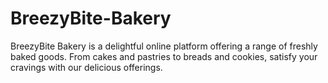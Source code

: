 # BreezyBite-Bakery
BreezyBite Bakery is a delightful online platform offering a range of freshly baked goods. From cakes and pastries to breads and cookies, satisfy your cravings with our delicious offerings.
